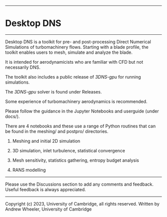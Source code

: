   
---

# Desktop DNS

---

Desktop DNS is a toolkit for pre- and post-processing Direct Numerical Simulations of turbomachinery flows. Starting with a blade profile, the toolkit enables users to mesh, simulate and analyze the blade.  

It is intended for aerodynamicists who are familiar with CFD but not necessarily DNS.

The toolkit also includes a public release of *3DNS-gpu* for running simulations.

The *3DNS-gpu* solver is found under Releases.

Some experience of turbomachinery aerodynamics is recommended.

Please follow the guidance in the Jupyter Notebooks and userguide (under docs/).

There are 4 notebooks and these use a range of Python routines that can be found in the  meshing/ and postpro/ directories.

1. Meshing and initial 2D simulation

2. 3D simulation, inlet turbulence, statistical convergence

3. Mesh sensitivity, statistics gathering, entropy budget analysis

4. RANS modelling

----

Please use the Discussions section to add any comments and feedback. Useful feedback is always appreciated.
 
 

---

Copyright (c) 2023, University of Cambridge, all rights reserved. Written by Andrew Wheeler, University of Cambridge
 
